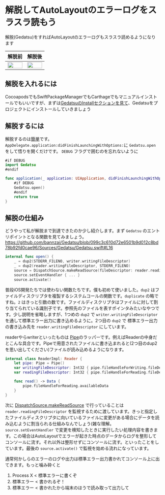# 解脱してAutoLayoutのエラーログをスラスラ読もう
解脱(Gedatsu)をすればAutoLayoutのエラーログもスラスラ読めるようになります

| 解脱前 | 解脱後 |
| ---- | ---- |
|  <img width="100%" src="https://github.com/bannzai/Gedatsu/blob/master/docs/autolayout.png" />  |  <img width="100%" src="https://github.com/bannzai/Gedatsu/blob/master/docs/gedatsu.png" />  |


## 解脱を入れるには
CocoapodsでもSwiftPackageManagerでもCarthageでもマニュアルインストールでもいいですが、まずは[GedatsuのInstallセクションを見て](https://github.com/bannzai/gedatsu#install)、Gedatsuをプロジェクトにインストールしていきましょう

## 解脱するには
解脱するのは[簡単](https://github.com/bannzai/gedatsu#usage)です。`AppDelegate.application:didFinishLaunchingWithOptions:`に `Gedatsu.open` をして悟りを開くだけです。 `DEBUG` フラグで囲むのを忘れないように

```swift
#if DEBUG
import Gedatsu
#endif

func application(_ application: UIApplication, didFinishLaunchingWithOptions launchOptions: [UIApplication.LaunchOptionsKey: Any]?) -> Bool {
    #if DEBUG
    Gedatsu.open()
    #endif
    return true
}
```

## 解脱の仕組み
どうやって私が解脱まで到達できたのか少し紹介します。まず `Gedatsu` のエントリポイントとなる関数を見てみましょう。  
https://github.com/bannzai/Gedatsu/blob/099c3c610d72e6501b9d012c8bd78b92fd0cae96/Sources/Gedatsu/Gedatsu.swift#L16  

```swift
internal func open() {
    _ = dup2(STDERR_FILENO, writer.writingFileDescriptor)
    _ = dup2(reader.writingFileDescriptor, STDERR_FILENO)
    source = DispatchSource.makeReadSource(fileDescriptor: reader.readingFileDescriptor, queue: .init(label: "com.bannzai.gedatsu"))
    source.setEventHandler { ... }
    source.activate()
```
普段iOS開発たちでは使わない関数たちです。僕も初めて使いました。`dup2` はファイルディスクリプタを複製するシステムコールの関数です。`duplicate` の略ですね。`2` はきっと引数の数です。ファイルディスクリプタはファイルに対して割り当てられている識別子です。参照先のファイルを表すポインタみたいなやつです。少し説明を省略しますが、1つめの `dup2` で `writer.writingFileDescriptor` を通して標準エラー出力に書き込めるように。2つ目の `dup2` で 標準エラー出力の書き込み先を `reader.writingFileDescriptor` にしています。

readerやらwriterといったものは [Pipe](https://developer.apple.com/documentation/foundation/pipe)のラッパーです。例えばReaderの中身だとこんな具合です。Pipeで用意されたファイルに書き込まれると(2つ目のdup2を思い出してください)ファイルが読み込めるようになります。
```swift
internal class ReaderImpl: Reader {
    let pipe: Pipe = Pipe()
    var writingFileDescriptor: Int32 { pipe.fileHandleForWriting.fileDescriptor }
    var readingFileDescriptor: Int32 { pipe.fileHandleForReading.fileDescriptor }

    func read() -> Data {
        pipe.fileHandleForReading.availableData
    }
}
```

次に [DispatchSource.makeReadSource](https://developer.apple.com/documentation/dispatch/dispatchsource/2300104-makereadsource) で行っていることは `reader.readingFileDescriptor` を監視するために渡しています。きっと指定したファイルディスクリプタに向いているファイルに変更がある場合にデータを読み込むように割当られる仕組みなんでしょう(雑な理解。`source.setEventHandler` で変更を検知したときに実行したい処理内容を書きます。この場合はAutoLayoutでエラーが起きた時点のデータからログを整形してコンソールに流す。それ以外は整形せずにコンソールに流す。といったことをしています。最後の `source.activate()` で監視を始める流れになっています。


通常何かしらのエラーのログや出力は標準エラー出力書かれてコンソール上に出てきます。もっと噛み砕くと 
1. Process X < 標準エラーに書くぞ
1. 標準エラー < 書かれるぞ！  
1. 標準エラー < 書かれたから端末のほうで読み取って出力して
